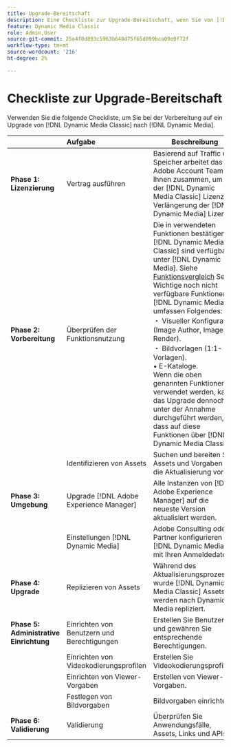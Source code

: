 ```yaml
---
title: Upgrade-Bereitschaft
description: Eine Checkliste zur Upgrade-Bereitschaft, wenn Sie von [!DNL Adobe Dynamic Media Classic] nach [!DNL Dynamic Media] on [!DNL Adobe Experience Manager].
feature: Dynamic Media Classic
role: Admin,User
source-git-commit: 25e4f0d893c5963b648d75f65d099bca09e0f72f
workflow-type: tm+mt
source-wordcount: '216'
ht-degree: 2%

---
```



# Checkliste zur Upgrade-Bereitschaft

Verwenden Sie die folgende Checkliste, um Sie bei der Vorbereitung auf ein Upgrade von [!DNL Dynamic Media Classic] nach [!DNL Dynamic Media].

|  | Aufgabe | Beschreibung |
| :--- | :--- | --- |
| **Phase 1: Lizenzierung** | Vertrag ausführen | Basierend auf Traffic und Speicher arbeitet das Adobe Account Team mit Ihnen zusammen, um von der [!DNL Dynamic Media Classic] Lizenz zur Verlängerung der [!DNL Dynamic Media] Lizenz. |
| **Phase 2: Vorbereitung** | Überprüfen der Funktionsnutzung | Die in verwendeten Funktionen bestätigen [!DNL Dynamic Media Classic] sind verfügbar unter [!DNL Dynamic Media]. Siehe [Funktionsvergleich](/help/upgrade-feature-comparison.md) Seite. Wichtige noch nicht verfügbare Funktionen in [!DNL Dynamic Media] umfassen Folgendes:<br>・ Visueller Konfigurator (Image Author, Image Render).<br>・ Bildvorlagen (1:1-Vorlagen).<br>• E-Kataloge.<br>Wenn die oben genannten Funktionen verwendet werden, kann das Upgrade dennoch unter der Annahme durchgeführt werden, dass auf diese Funktionen über [!DNL Dynamic Media Classic]. |
|  | Identifizieren von Assets | Suchen und bereiten Sie Assets und Vorgaben für die Aktualisierung vor. |
| **Phase 3: Umgebung** | Upgrade [!DNL Adobe Experience Manager] | Alle Instanzen von [!DNL Adobe Experience Manager] auf die neueste Version aktualisiert werden. |
|  | Einstellungen [!DNL Dynamic Media] | Adobe Consulting oder Partner konfigurieren [!DNL Dynamic Media] mit Ihren Anmeldedaten. |
| **Phase 4: Upgrade** | Replizieren von Assets | Während des Aktualisierungsprozesses wurde [!DNL Dynamic Media Classic] Assets werden nach Dynamic Media repliziert. |
| **Phase 5: Administrative Einrichtung** | Einrichten von Benutzern und Berechtigungen | Erstellen Sie Benutzer und gewähren Sie entsprechende Berechtigungen. |
|  | Einrichten von Videokodierungsprofilen | Erstellen Sie Videokodierungsprofile. |
|  | Einrichten von Viewer-Vorgaben | Erstellen von Viewer-Vorgaben. |
|  | Festlegen von Bildvorgaben | Bildvorgaben einrichten. |
| **Phase 6: Validierung** | Validierung | Überprüfen Sie Anwendungsfälle, Assets, Links und APIs. |